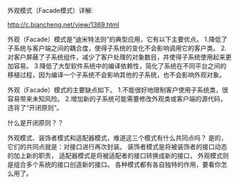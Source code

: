
外观模式（Facade模式）详解: 

http://c.biancheng.net/view/1369.html


  外观（Facade）模式是“迪米特法则”的典型应用，它有以下主要优点。
  1.降低了子系统与客户端之间的耦合度，使得子系统的变化不会影响调用它的客户类。
  2.对客户屏蔽了子系统组件，减少了客户处理的对象数目，并使得子系统使用起来更加容易。
  3.降低了大型软件系统中的编译依赖性，简化了系统在不同平台之间的移植过程，因为编译一个子系统不会影响其他的子系统，也不会影响外观对象。
  <p>
  外观（Facade）模式的主要缺点如下。
  1.不能很好地限制客户使用子系统类，很容易带来未知风险。
  2.增加新的子系统可能需要修改外观类或客户端的源代码，违背了“开闭原则”。
  <p>
  什么是开闭原则？？
 
  外观模式、装饰者模式和适配器模式，难道这三个模式有什么共同点吗？
  是的，它们的共同点就是：对接口进行再次封装。
  装饰者模式是将被装饰者的接口动态的加上新的职责，
  适配器模式是将被适配者的接口转换成新的接口，
  外观模式则是组合多个系统的接口创造新的接口。
  各种模式都有各自独特的作用，要看你怎么用了。